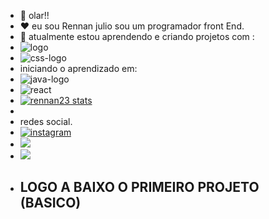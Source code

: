 - 👋 olar!! 
- ❤️ eu sou Rennan julio sou um programador front End.
-  🙌  atualmente estou aprendendo e criando projetos com :
-  <img src="https://img.shields.io/badge/HTML5-E34F26?style=for-the-badge&logo=html5&logoColor=white " alt="logo "/>
- <img src="https://img.shields.io/badge/CSS3-1572B6?style=for-the-badge&logo=css3&logoColor=white " alt="css-logo"/>
- iniciando o aprendizado em:
- <img src="https://img.shields.io/badge/JavaScript-F7DF1E?style=for-the-badge&logo=javascript&logoColor=black" alt="java-logo"/>
- <img src="https://img.shields.io/badge/react%20os-0088CC?style=for-the-badge&logo=reactos&logoColor=white" alt="react"/>
-  [![rennan23 stats](https://github-readme-stats.vercel.app/api?username=rennan23)](https://github.com/anuraghazra/github-readme-stats)
-  <br>
- redes social.
-  <a href="https://www.instagram.com/ferreira_gooo23?igsh=NXBtNDhkZTk0YXV6&utm_source=qr" ><img src="https://img.shields.io/badge/Instagram-E4405F?style=for-the-badge&logo=instagram&logoColor=white" alt="instagram"/><a/>
-  <a href="https://www.facebook.com/share/1BVW4aAsCD/?mibextid=wwXIfr"><img src="https://img.shields.io/badge/Facebook-1877F2?style=for-the-badge&logo=facebook&logoColor=white"><a/>
-  <a href="rennantutu1@gmail.com"><img src="https://img.shields.io/badge/Gmail-D14836?style=for-the-badge&logo=gmail&logoColor=white"/><a/>
- <h2>LOGO A BAIXO O PRIMEIRO PROJETO (BASICO)</h2>

